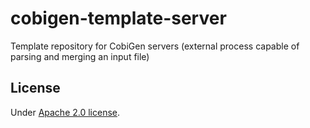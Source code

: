 # cobigen-template-server
Template repository for CobiGen servers (external process capable of parsing and merging an input file)

## License
Under [Apache 2.0 license](LICENSE).
